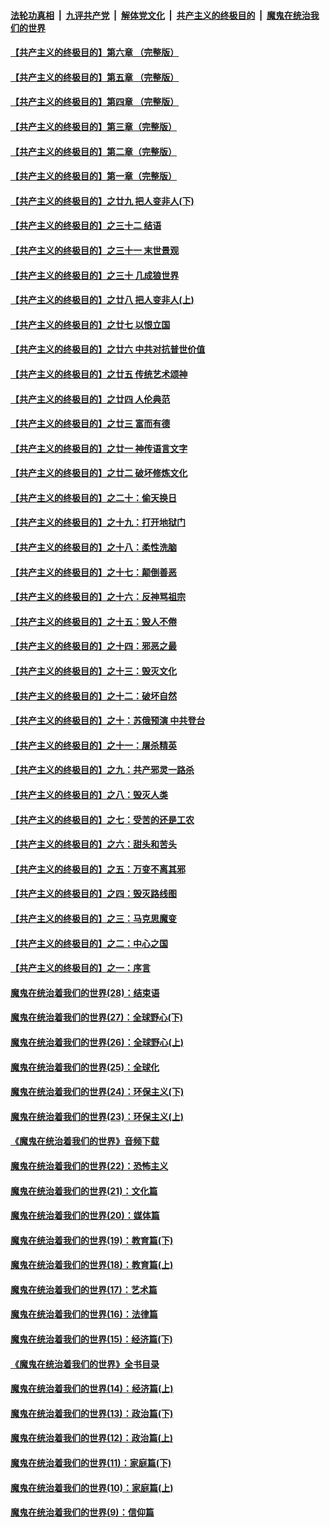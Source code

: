 ####  [法轮功真相](../../../../basic/blob/master/README.md?t=05290531) &nbsp;|&nbsp; [九评共产党](../../../../9ping.md/blob/master/README.md?t=05290531) &nbsp;|&nbsp; [解体党文化](../../../../jtdwh.md/blob/master/README.md?t=05290531)  &nbsp;|&nbsp; [共产主义的终极目的](../../../../gczydzjmd.md/blob/master/README.md?t=05290531) &nbsp;|&nbsp; [魔鬼在统治我们的世界](../../../../mgztzwmdsj.md/blob/master/README.md?t=05290531) 

#### [【共产主义的终极目的】第六章 （完整版）](../pages/nsc422/n11428913.md?t=05290531) 

#### [【共产主义的终极目的】第五章 （完整版）](../pages/nsc422/n11428912.md?t=05290531) 

#### [【共产主义的终极目的】第四章 （完整版）](../pages/nsc422/n11428907.md?t=05290531) 

#### [【共产主义的终极目的】第三章（完整版）](../pages/nsc422/n11428848.md?t=05290531) 

#### [【共产主义的终极目的】第二章（完整版）](../pages/nsc422/n11428831.md?t=05290531) 

#### [【共产主义的终极目的】第一章（完整版）](../pages/nsc422/n11417651.md?t=05290531) 

#### [【共产主义的终极目的】之廿九 把人变非人(下)](../pages/nsc422/n11344140.md?t=05290531) 

#### [【共产主义的终极目的】之三十二 结语](../pages/nsc422/n11360535.md?t=05290531) 

#### [【共产主义的终极目的】之三十一 末世景观](../pages/nsc422/n11351129.md?t=05290531) 

#### [【共产主义的终极目的】之三十 几成狼世界](../pages/nsc422/n11348280.md?t=05290531) 

#### [【共产主义的终极目的】之廿八 把人变非人(上)](../pages/nsc422/n11340492.md?t=05290531) 

#### [【共产主义的终极目的】之廿七 以恨立国](../pages/nsc422/n11336944.md?t=05290531) 

#### [【共产主义的终极目的】之廿六 中共对抗普世价值](../pages/nsc422/n11324785.md?t=05290531) 

#### [【共产主义的终极目的】之廿五 传统艺术颂神](../pages/nsc422/n11296396.md?t=05290531) 

#### [【共产主义的终极目的】之廿四 人伦典范](../pages/nsc422/n11296397.md?t=05290531) 

#### [【共产主义的终极目的】之廿三 富而有德](../pages/nsc422/n11283598.md?t=05290531) 

#### [【共产主义的终极目的】之廿一 神传语言文字](../pages/nsc422/n11263265.md?t=05290531) 

#### [【共产主义的终极目的】之廿二 破坏修炼文化](../pages/nsc422/n11245728.md?t=05290531) 

#### [【共产主义的终极目的】之二十：偷天换日](../pages/nsc422/n11238846.md?t=05290531) 

#### [【共产主义的终极目的】之十九：打开地狱门](../pages/nsc422/n11206376.md?t=05290531) 

#### [【共产主义的终极目的】之十八：柔性洗脑](../pages/nsc422/n11199994.md?t=05290531) 

#### [【共产主义的终极目的】之十七：颠倒善恶](../pages/nsc422/n11179782.md?t=05290531) 

#### [【共产主义的终极目的】之十六：反神骂祖宗](../pages/nsc422/n11166798.md?t=05290531) 

#### [【共产主义的终极目的】之十五：毁人不倦](../pages/nsc422/n11166792.md?t=05290531) 

#### [【共产主义的终极目的】之十四：邪恶之最](../pages/nsc422/n11150249.md?t=05290531) 

#### [【共产主义的终极目的】之十三：毁灭文化](../pages/nsc422/n11135227.md?t=05290531) 

#### [【共产主义的终极目的】之十二：破坏自然](../pages/nsc422/n11135214.md?t=05290531) 

#### [【共产主义的终极目的】之十：苏俄预演 中共登台](../pages/nsc422/n11118424.md?t=05290531) 

#### [【共产主义的终极目的】之十一：屠杀精英](../pages/nsc422/n11118442.md?t=05290531) 

#### [【共产主义的终极目的】之九：共产邪灵一路杀](../pages/nsc422/n11114139.md?t=05290531) 

#### [【共产主义的终极目的】之八：毁灭人类](../pages/nsc422/n11108503.md?t=05290531) 

#### [【共产主义的终极目的】之七：受苦的还是工农](../pages/nsc422/n11101809.md?t=05290531) 

#### [【共产主义的终极目的】之六：甜头和苦头](../pages/nsc422/n11096971.md?t=05290531) 

#### [【共产主义的终极目的】之五：万变不离其邪](../pages/nsc422/n11091285.md?t=05290531) 

#### [【共产主义的终极目的】之四：毁灭路线图](../pages/nsc422/n11086284.md?t=05290531) 

#### [【共产主义的终极目的】之三：马克思魔变](../pages/nsc422/n11061941.md?t=05290531) 

#### [【共产主义的终极目的】之二：中心之国](../pages/nsc422/n11047728.md?t=05290531) 

#### [【共产主义的终极目的】之一：序言](../pages/nsc422/n11086077.md?t=05290531) 

#### [魔鬼在统治着我们的世界(28)：结束语](../pages/nsc422/n10936246.md?t=05290531) 

#### [魔鬼在统治着我们的世界(27)：全球野心(下)](../pages/nsc422/n10928319.md?t=05290531) 

#### [魔鬼在统治着我们的世界(26)：全球野心(上)](../pages/nsc422/n10900318.md?t=05290531) 

#### [魔鬼在统治着我们的世界(25)：全球化](../pages/nsc422/n10788205.md?t=05290531) 

#### [魔鬼在统治着我们的世界(24)：环保主义(下)](../pages/nsc422/n10695307.md?t=05290531) 

#### [魔鬼在统治着我们的世界(23)：环保主义(上)](../pages/nsc422/n10688613.md?t=05290531) 

#### [《魔鬼在统治着我们的世界》音频下载](../pages/nsc422/n10635553.md?t=05290531) 

#### [魔鬼在统治着我们的世界(22)：恐怖主义](../pages/nsc422/n10614727.md?t=05290531) 

#### [魔鬼在统治着我们的世界(21)：文化篇](../pages/nsc422/n10597706.md?t=05290531) 

#### [魔鬼在统治着我们的世界(20)：媒体篇](../pages/nsc422/n10586579.md?t=05290531) 

#### [魔鬼在统治着我们的世界(19)：教育篇(下)](../pages/nsc422/n10564808.md?t=05290531) 

#### [魔鬼在统治着我们的世界(18)：教育篇(上)](../pages/nsc422/n10526970.md?t=05290531) 

#### [魔鬼在统治着我们的世界(17)：艺术篇](../pages/nsc422/n10499093.md?t=05290531) 

#### [魔鬼在统治着我们的世界(16)：法律篇](../pages/nsc422/n10485969.md?t=05290531) 

#### [魔鬼在统治着我们的世界(15)：经济篇(下)](../pages/nsc422/n10469975.md?t=05290531) 

#### [《魔鬼在统治着我们的世界》全书目录](../pages/nsc422/n10464261.md?t=05290531) 

#### [魔鬼在统治着我们的世界(14)：经济篇(上)](../pages/nsc422/n10457370.md?t=05290531) 

#### [魔鬼在统治着我们的世界(13)：政治篇(下)](../pages/nsc422/n10448270.md?t=05290531) 

#### [魔鬼在统治着我们的世界(12)：政治篇(上)](../pages/nsc422/n10444576.md?t=05290531) 

#### [魔鬼在统治着我们的世界(11)：家庭篇(下)](../pages/nsc422/n10440961.md?t=05290531) 

#### [魔鬼在统治着我们的世界(10)：家庭篇(上)](../pages/nsc422/n10435448.md?t=05290531) 

#### [魔鬼在统治着我们的世界(9)：信仰篇](../pages/nsc422/n10432159.md?t=05290531) 

